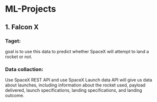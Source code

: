 # ML-Projects

## 1. Falcon X
### Taget:
goal is to use this data to predict whether SpaceX will attempt to land a rocket or not.
### Data collaction:
Use SpaceX REST API and use SpaceX Launch data
API will give us data about launches, including information about the rocket used, payload delivered, launch specifications, landing specifications, and landing outcome.
